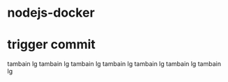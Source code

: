 # nodejs-docker
# trigger commit 
tambain lg
tambain lg
tambain lg
tambain lg
tambain lg
tambain lg
tambain lg

